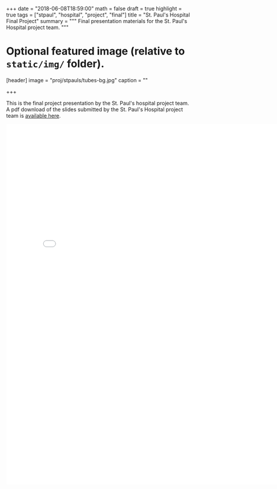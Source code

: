 +++
date = "2018-06-08T18:59:00"
math = false
draft = true
highlight = true
tags = ["stpaul", "hospital", "project", "final"]
title = "St. Paul's Hospital Final Project"
summary = """
Final presentation materials for the St. Paul's Hospital project team. 
"""


# Optional featured image (relative to `static/img/` folder).
[header]
image = "proj/stpauls/tubes-bg.jpg"
caption = ""

+++


This is the final project presentation by the St. Paul's hospital project
team. A pdf download of the slides submitted by the St. Paul's Hospital project
team is [available here](../../finalpres/stpauls-slides.pdf).

<embed src="../../finalpres/stpauls-slides.pdf" width="800px" height="975px" />

